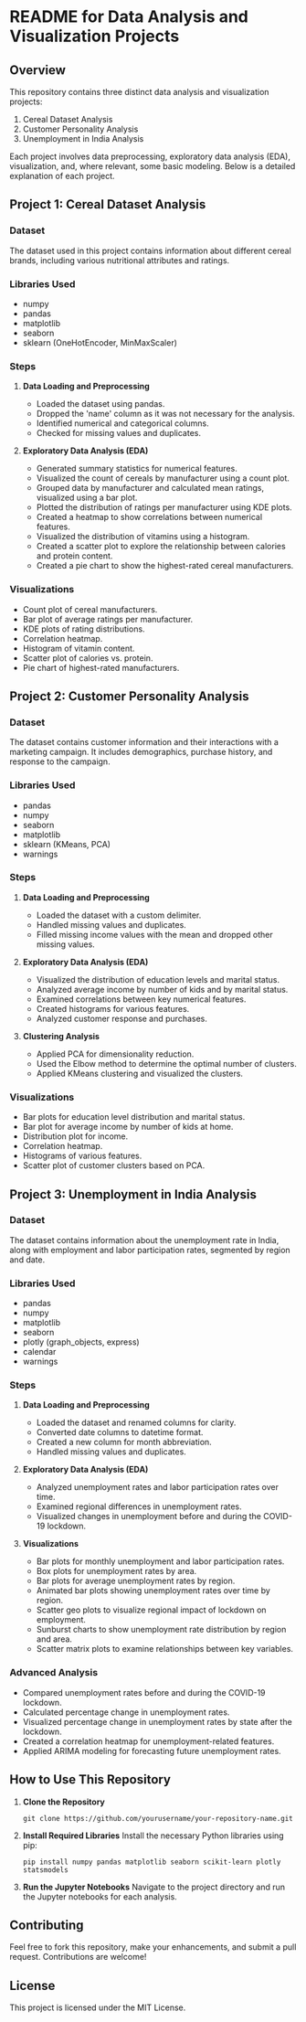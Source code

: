 # README for Data Analysis and Visualization Projects

## Overview
This repository contains three distinct data analysis and visualization projects:
1. Cereal Dataset Analysis
2. Customer Personality Analysis
3. Unemployment in India Analysis

Each project involves data preprocessing, exploratory data analysis (EDA), visualization, and, where relevant, some basic modeling. Below is a detailed explanation of each project.

## Project 1: Cereal Dataset Analysis

### Dataset
The dataset used in this project contains information about different cereal brands, including various nutritional attributes and ratings.

### Libraries Used
- numpy
- pandas
- matplotlib
- seaborn
- sklearn (OneHotEncoder, MinMaxScaler)

### Steps
1. **Data Loading and Preprocessing**
    - Loaded the dataset using pandas.
    - Dropped the 'name' column as it was not necessary for the analysis.
    - Identified numerical and categorical columns.
    - Checked for missing values and duplicates.
  
2. **Exploratory Data Analysis (EDA)**
    - Generated summary statistics for numerical features.
    - Visualized the count of cereals by manufacturer using a count plot.
    - Grouped data by manufacturer and calculated mean ratings, visualized using a bar plot.
    - Plotted the distribution of ratings per manufacturer using KDE plots.
    - Created a heatmap to show correlations between numerical features.
    - Visualized the distribution of vitamins using a histogram.
    - Created a scatter plot to explore the relationship between calories and protein content.
    - Created a pie chart to show the highest-rated cereal manufacturers.

### Visualizations
- Count plot of cereal manufacturers.
- Bar plot of average ratings per manufacturer.
- KDE plots of rating distributions.
- Correlation heatmap.
- Histogram of vitamin content.
- Scatter plot of calories vs. protein.
- Pie chart of highest-rated manufacturers.

## Project 2: Customer Personality Analysis

### Dataset
The dataset contains customer information and their interactions with a marketing campaign. It includes demographics, purchase history, and response to the campaign.

### Libraries Used
- pandas
- numpy
- seaborn
- matplotlib
- sklearn (KMeans, PCA)
- warnings

### Steps
1. **Data Loading and Preprocessing**
    - Loaded the dataset with a custom delimiter.
    - Handled missing values and duplicates.
    - Filled missing income values with the mean and dropped other missing values.

2. **Exploratory Data Analysis (EDA)**
    - Visualized the distribution of education levels and marital status.
    - Analyzed average income by number of kids and by marital status.
    - Examined correlations between key numerical features.
    - Created histograms for various features.
    - Analyzed customer response and purchases.

3. **Clustering Analysis**
    - Applied PCA for dimensionality reduction.
    - Used the Elbow method to determine the optimal number of clusters.
    - Applied KMeans clustering and visualized the clusters.

### Visualizations
- Bar plots for education level distribution and marital status.
- Bar plot for average income by number of kids at home.
- Distribution plot for income.
- Correlation heatmap.
- Histograms of various features.
- Scatter plot of customer clusters based on PCA.

## Project 3: Unemployment in India Analysis

### Dataset
The dataset contains information about the unemployment rate in India, along with employment and labor participation rates, segmented by region and date.

### Libraries Used
- pandas
- numpy
- matplotlib
- seaborn
- plotly (graph_objects, express)
- calendar
- warnings

### Steps
1. **Data Loading and Preprocessing**
    - Loaded the dataset and renamed columns for clarity.
    - Converted date columns to datetime format.
    - Created a new column for month abbreviation.
    - Handled missing values and duplicates.

2. **Exploratory Data Analysis (EDA)**
    - Analyzed unemployment rates and labor participation rates over time.
    - Examined regional differences in unemployment rates.
    - Visualized changes in unemployment before and during the COVID-19 lockdown.

3. **Visualizations**
    - Bar plots for monthly unemployment and labor participation rates.
    - Box plots for unemployment rates by area.
    - Bar plots for average unemployment rates by region.
    - Animated bar plots showing unemployment rates over time by region.
    - Scatter geo plots to visualize regional impact of lockdown on employment.
    - Sunburst charts to show unemployment rate distribution by region and area.
    - Scatter matrix plots to examine relationships between key variables.

### Advanced Analysis
- Compared unemployment rates before and during the COVID-19 lockdown.
- Calculated percentage change in unemployment rates.
- Visualized percentage change in unemployment rates by state after the lockdown.
- Created a correlation heatmap for unemployment-related features.
- Applied ARIMA modeling for forecasting future unemployment rates.

## How to Use This Repository
1. **Clone the Repository**
   ```
   git clone https://github.com/yourusername/your-repository-name.git
   ```
2. **Install Required Libraries**
   Install the necessary Python libraries using pip:
   ```
   pip install numpy pandas matplotlib seaborn scikit-learn plotly statsmodels
   ```
3. **Run the Jupyter Notebooks**
   Navigate to the project directory and run the Jupyter notebooks for each analysis.

## Contributing
Feel free to fork this repository, make your enhancements, and submit a pull request. Contributions are welcome!

## License
This project is licensed under the MIT License.
